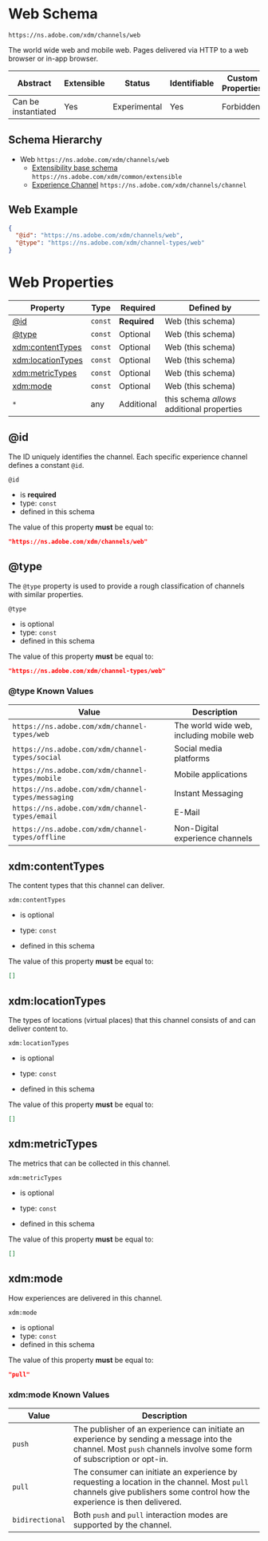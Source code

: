 
# Web Schema

```
https://ns.adobe.com/xdm/channels/web
```

The world wide web and mobile web. Pages delivered via HTTP to a web browser or in-app browser.

| Abstract | Extensible | Status | Identifiable | Custom Properties | Additional Properties | Defined In |
|----------|------------|--------|--------------|-------------------|-----------------------|------------|
| Can be instantiated | Yes | Experimental | Yes | Forbidden | Permitted | [channels/web.schema.json](channels/web.schema.json) |
## Schema Hierarchy

* Web `https://ns.adobe.com/xdm/channels/web`
  * [Extensibility base schema](../common/extensible.schema.md) `https://ns.adobe.com/xdm/common/extensible`
  * [Experience Channel](channel.schema.md) `https://ns.adobe.com/xdm/channels/channel`


## Web Example
```json
{
  "@id": "https://ns.adobe.com/xdm/channels/web",
  "@type": "https://ns.adobe.com/xdm/channel-types/web"
}
```

# Web Properties

| Property | Type | Required | Defined by |
|----------|------|----------|------------|
| [@id](#id) | `const` | **Required** | Web (this schema) |
| [@type](#type) | `const` | Optional | Web (this schema) |
| [xdm:contentTypes](#xdmcontenttypes) | `const` | Optional | Web (this schema) |
| [xdm:locationTypes](#xdmlocationtypes) | `const` | Optional | Web (this schema) |
| [xdm:metricTypes](#xdmmetrictypes) | `const` | Optional | Web (this schema) |
| [xdm:mode](#xdmmode) | `const` | Optional | Web (this schema) |
| `*` | any | Additional | this schema *allows* additional properties |

## @id

The ID uniquely identifies the channel. Each specific experience channel defines a constant `@id`.

`@id`
* is **required**
* type: `const`
* defined in this schema

The value of this property **must** be equal to:

```json
"https://ns.adobe.com/xdm/channels/web"
```





## @type

The `@type` property is used to provide a rough classification of channels with similar properties.

`@type`
* is optional
* type: `const`
* defined in this schema

The value of this property **must** be equal to:

```json
"https://ns.adobe.com/xdm/channel-types/web"
```


### @type Known Values
| Value | Description |
|-------|-------------|
| `https://ns.adobe.com/xdm/channel-types/web` | The world wide web, including mobile web |
| `https://ns.adobe.com/xdm/channel-types/social` | Social media platforms |
| `https://ns.adobe.com/xdm/channel-types/mobile` | Mobile applications |
| `https://ns.adobe.com/xdm/channel-types/messaging` | Instant Messaging |
| `https://ns.adobe.com/xdm/channel-types/email` | E-Mail |
| `https://ns.adobe.com/xdm/channel-types/offline` | Non-Digital experience channels |




## xdm:contentTypes

The content types that this channel can deliver.

`xdm:contentTypes`
* is optional
* type: `const`

* defined in this schema

The value of this property **must** be equal to:

```json
[]
```





## xdm:locationTypes

The types of locations (virtual places) that this channel consists of and can deliver content to.

`xdm:locationTypes`
* is optional
* type: `const`

* defined in this schema

The value of this property **must** be equal to:

```json
[]
```





## xdm:metricTypes

The metrics that can be collected in this channel.

`xdm:metricTypes`
* is optional
* type: `const`

* defined in this schema

The value of this property **must** be equal to:

```json
[]
```





## xdm:mode

How experiences are delivered in this channel.

`xdm:mode`
* is optional
* type: `const`
* defined in this schema

The value of this property **must** be equal to:

```json
"pull"
```


### xdm:mode Known Values
| Value | Description |
|-------|-------------|
| `push` | The publisher of an experience can initiate an experience by sending a message into the channel. Most `push` channels involve some form of subscription or opt-in. |
| `pull` | The consumer can initiate an experience by requesting a location in the channel. Most `pull` channels give publishers some control how the experience is then delivered. |
| `bidirectional` | Both `push` and `pull` interaction modes are supported by the channel. |



